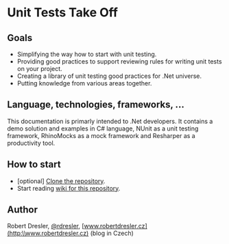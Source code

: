 # Unit Tests Take Off

## Goals
* Simplifying the way how to start with unit testing.
* Providing good practices to support reviewing rules for writing unit tests on your project.
* Creating a library of unit testing good practices for .Net universe.
* Putting knowledge from various areas together.

## Language, technologies, frameworks, ...
This documentation is primarly intended to .Net developers. It contains a demo solution and examples in C# language, NUnit as a unit testing framework, RhinoMocks as a mock framework and Resharper as a productivity tool.

## How to start

* [optional] [Clone the repository](https://github.com/dresler/UnitTestsTakeOff.git).
* Start reading [wiki for this repository](https://github.com/dresler/UnitTestsTakeOff/wiki).

## Author

Robert Dresler, [@rdresler](https://twitter.com/rdresler), [www.robertdresler.cz](http:\\www.robertdresler.cz) (blog in Czech)
